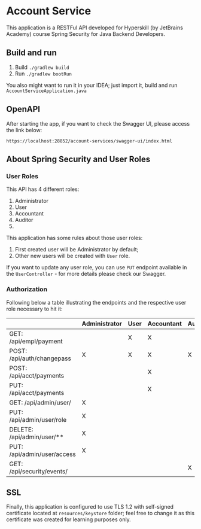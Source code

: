 # Account Service
 
This application is a RESTFul API developed for Hyperskill (by JetBrains Academy) course 
Spring Security for Java Backend Developers.

## Build and run

1. Build `./gradlew build`
2. Run `./gradlew bootRun`

You also might want to run it in your IDEA; just import it, build and run `AccountServiceApplication.java`

## OpenAPI

After starting the app, if you want to check the Swagger UI, please access the link below:

``https://localhost:28852/account-services/swagger-ui/index.html``

## About Spring Security and User Roles

### User Roles

This API has 4 different roles:
1. Administrator
2. User
3. Accountant
4. Auditor
5. 
This application has some rules about those user roles:
1. First created user will be Administrator by default;
2. Other new users will be created with `User` role. 

If you want to update any user role, you can use `PUT` endpoint available in the `UserController` - for more details please 
check our Swagger. 

### Authorization

Following below a table illustrating the endpoints and the respective user role necessary to hit it:

|                             | Administrator | User | Accountant | Auditor |
|-----------------------------|---------------|------|------------|---------|
| GET: /api/empl/payment      |               |   X  |      X     |         |
| POST: /api/auth/changepass  |       X       |   X  |      X     |    X    |
| POST: /api/acct/payments    |               |      |      X     |         |
| PUT: /api/acct/payments     |               |      |      X     |         |
| GET: /api/admin/user/       |       X       |      |            |         |
| PUT: /api/admin/user/role   |       X       |      |            |         |
| DELETE: /api/admin/user/**  |       X       |      |            |         |
| PUT: /api/admin/user/access |       X       |      |            |         |
| GET: /api/security/events/  |               |      |            |    X    |

## SSL

Finally, this application is configured to use TLS 1.2 with self-signed certificate located at `resources/keystore` folder;
feel free to change it as this certificate was created for learning purposes only. 